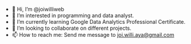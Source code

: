 - 👋 Hi, I’m @joiwilliweb
- 👀 I’m interested in programming and data analyst.
- 🌱 I’m currently learning Google Data Analytics Professional Certificate.
- 💞️ I’m looking to collaborate on different projects.
- 📫 How to reach me: Send me message to joi.willi.aya@gmail.com

<!---
joiwilliweb/joiwilliweb is a ✨ special ✨ repository because its `README.md` (this file) appears on your GitHub profile.
You can click the Preview link to take a look at your changes.
--->
